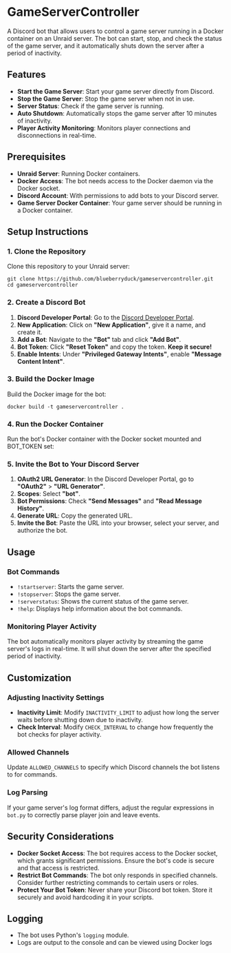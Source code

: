 # GameServerController

A Discord bot that allows users to control a game server running in a Docker container on an Unraid server. The bot can start, stop, and check the status of the game server, and it automatically shuts down the server after a period of inactivity.

## Features

- **Start the Game Server**: Start your game server directly from Discord.
- **Stop the Game Server**: Stop the game server when not in use.
- **Server Status**: Check if the game server is running.
- **Auto Shutdown**: Automatically stops the game server after 10 minutes of inactivity.
- **Player Activity Monitoring**: Monitors player connections and disconnections in real-time.

## Prerequisites

- **Unraid Server**: Running Docker containers.
- **Docker Access**: The bot needs access to the Docker daemon via the Docker socket.
- **Discord Account**: With permissions to add bots to your Discord server.
- **Game Server Docker Container**: Your game server should be running in a Docker container.

## Setup Instructions

### 1. Clone the Repository

Clone this repository to your Unraid server:

    git clone https://github.com/blueberryduck/gameservercontroller.git
    cd gameservercontroller

### 2. Create a Discord Bot

1. **Discord Developer Portal**: Go to the [Discord Developer Portal](https://discord.com/developers/applications).
2. **New Application**: Click on **"New Application"**, give it a name, and create it.
3. **Add a Bot**: Navigate to the **"Bot"** tab and click **"Add Bot"**.
4. **Bot Token**: Click **"Reset Token"** and copy the token. **Keep it secure!**
5. **Enable Intents**: Under **"Privileged Gateway Intents"**, enable **"Message Content Intent"**.

### 3. Build the Docker Image

Build the Docker image for the bot:

    docker build -t gameservercontroller .

### 4. Run the Docker Container

Run the bot's Docker container with the Docker socket mounted and BOT_TOKEN set:

### 5. Invite the Bot to Your Discord Server

1. **OAuth2 URL Generator**: In the Discord Developer Portal, go to **"OAuth2"** > **"URL Generator"**.
2. **Scopes**: Select **"bot"**.
3. **Bot Permissions**: Check **"Send Messages"** and **"Read Message History"**.
4. **Generate URL**: Copy the generated URL.
5. **Invite the Bot**: Paste the URL into your browser, select your server, and authorize the bot.

## Usage

### Bot Commands

- `!startserver`: Starts the game server.
- `!stopserver`: Stops the game server.
- `!serverstatus`: Shows the current status of the game server.
- `!help`: Displays help information about the bot commands.

### Monitoring Player Activity

The bot automatically monitors player activity by streaming the game server's logs in real-time. It will shut down the server after the specified period of inactivity.

## Customization

### Adjusting Inactivity Settings

- **Inactivity Limit**: Modify `INACTIVITY_LIMIT` to adjust how long the server waits before shutting down due to inactivity.
- **Check Interval**: Modify `CHECK_INTERVAL` to change how frequently the bot checks for player activity.

### Allowed Channels

Update `ALLOWED_CHANNELS` to specify which Discord channels the bot listens to for commands.

### Log Parsing

If your game server's log format differs, adjust the regular expressions in `bot.py` to correctly parse player join and leave events.

## Security Considerations

- **Docker Socket Access**: The bot requires access to the Docker socket, which grants significant permissions. Ensure the bot's code is secure and that access is restricted.
- **Restrict Bot Commands**: The bot only responds in specified channels. Consider further restricting commands to certain users or roles.
- **Protect Your Bot Token**: Never share your Discord bot token. Store it securely and avoid hardcoding it in your scripts.

## Logging

- The bot uses Python's `logging` module.
- Logs are output to the console and can be viewed using Docker logs

